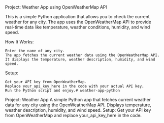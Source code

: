 Project: Weather App using OpenWeatherMap API

This is a simple Python application that allows you to check the current weather for any city. The app uses the OpenWeatherMap API to provide real-time data like temperature, weather conditions, humidity, and wind speed.

How It Works:

    Enter the name of any city.
    The app fetches the current weather data using the OpenWeatherMap API.
    It displays the temperature, weather description, humidity, and wind speed.

Setup:

    Get your API key from OpenWeatherMap.
    Replace your_api_key_here in the code with your actual API key.
    Run the Python script and enjoy.# weather-app-python
Project: Weather App  A simple Python app that fetches current weather data for any city using the OpenWeatherMap API. Displays temperature, weather description, humidity, and wind speed.  Setup: Get your API key from OpenWeatherMap and replace your_api_key_here in the code.


